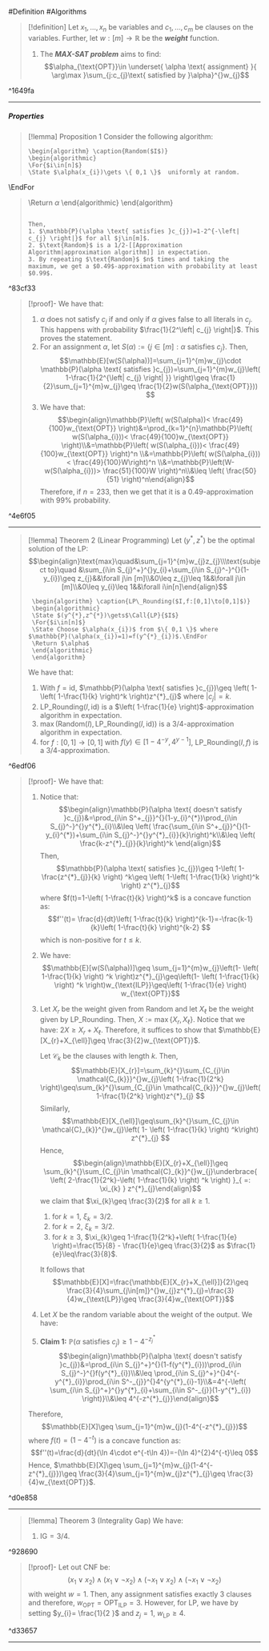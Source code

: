 #Definition #Algorithms 

> [!definition]
> Let $x_{1},\dots,x_{n}$ be variables and $c_{1},\dots,c_{m}$ be clauses on the variables. Further, let $w:[m]\to \mathbb{R}$ be the ***weight*** function. 
> 1. The ***MAX-SAT problem*** aims to find: $$\alpha_{\text{OPT}}\in \underset{ \alpha \text{ assignment} }{ \arg\max }\sum_{j:c_{j}\text{ satisfied by }\alpha}^{}w_{j}$$

^1649fa

---
##### Properties
> [!lemma] Proposition 1
> Consider the following algorithm:
>    ```pseudo
>    \begin{algorithm} \caption{Random($I$)} 
>    \begin{algorithmic}
>    \For{$i\in[n]$}
>    \State $\alpha(x_{i})\gets \{ 0,1 \}$  uniformly at random.
\EndFor
>    \Return $\alpha$
>    \end{algorithmic}
>    \end{algorithm}
>    ```
> 
> Then, 
> 1. $\mathbb{P}(\alpha \text{ satisfies }c_{j})=1-2^{-\left| c_{j} \right|}$ for all $j\in[m]$.
> 2. $\text{Random}$ is a 1/2-[[Approximation Algorithm|approximation algorithm]] in expectation. 
> 3. By repeating $\text{Random}$ $n$ times and taking the maximum, we get a $0.49$-approximation with probability at least $0.99$.

^83cf33

> [!proof]-
> We have that:
> 1. $\alpha$ does not satisfy $c_{j}$ if and only if $\alpha$ gives false to all literals in $c_{j}$. This happens with probability $\frac{1}{2^\left| c_{j} \right|}$. This proves the statement.
> 2. For an assignment $\alpha$, let $S(\alpha):=\{ j\in[m]:\alpha \text{ satisfies }c_{j} \}$. Then, $$\mathbb{E}[w(S(\alpha))]=\sum_{j=1}^{m}w_{j}\cdot \mathbb{P}(\alpha \text{ satisfies }c_{j})=\sum_{j=1}^{m}w_{j}\left( 1-\frac{1}{2^{\left| c_{j} \right| }} \right)\geq \frac{1}{2}\sum_{j=1}^{m}w_{j}\geq \frac{1}{2}w(S(\alpha_{\text{OPT}})) $$
> 3. We have that: $$\begin{align}\mathbb{P}\left( w(S(\alpha))< \frac{49}{100}w_{\text{OPT}} \right)&=\prod_{k=1}^{n}\mathbb{P}\left( w(S(\alpha_{i}))< \frac{49}{100}w_{\text{OPT}} \right)\\&=\mathbb{P}\left( w(S(\alpha_{i}))< \frac{49}{100}w_{\text{OPT}} \right)^n \\&=\mathbb{P}\left( w(S(\alpha_{i}))< \frac{49}{100}W\right)^n \\&=\mathbb{P}\left(W- w(S(\alpha_{i}))> \frac{51}{100}W \right)^n\\&\leq  \left( \frac{50}{51} \right)^n\end{align}$$Therefore, if $n=233$, then we get that it is a $0.49$-approximation with $99\%$ probability.

^4e6f05

---
> [!lemma] Theorem 2 (Linear Programming)
> Let $(y^{*},z^{*})$ be the optimal solution of the LP:$$\begin{align}\text{max}\quad&\sum_{j=1}^{m}w_{j}z_{j}\\\text{subject to}\quad &\sum_{i\in S_{j}^+}^{}y_{i}+\sum_{i\in S_{j}^-}^{}(1-y_{i})\geq z_{j}&&\forall j\in [m]\\&0\leq z_{j}\leq 1&&\forall j\in [m]\\&0\leq y_{i}\leq 1&&\forall i\in[n]\end{align}$$
>   ```pseudo
>    \begin{algorithm} \caption{LP\_Rounding($I,f:[0,1]\to[0,1]$)} 
>    \begin{algorithmic}
>    \State $(y^{*},z^{*})\gets$\Call{LP}{$I$}
>    \For{$i\in[n]$}
>    \State Choose $\alpha(x_{i})$ from $\{ 0,1 \}$ where $\mathbb{P}(\alpha(x_{i})=1)=f(y^{*}_{i})$.\EndFor
>    \Return $\alpha$
>    \end{algorithmic}
>    \end{algorithm}
>    ```
>    
>    
> We have that:
> 1. With $f=\text{id}$, $\mathbb{P}(\alpha \text{ satisfies }c_{j})\geq \left( 1-\left( 1-\frac{1}{k} \right)^k \right)z^{*}_{j}$ where $\left| c_{j} \right|=k$.
> 2. $\text{LP\_Rounding}(I,\text{id})$ is a $\left( 1-\frac{1}{e} \right)$-approximation algorithm in expectation.
> 3. $\max(\text{Random}(I),\text{LP\_Rounding}(I, \text{id}))$ is a $3/4$-approximation algorithm in expectation.
> 4. for $f:[0,1]\to[0,1]$ with $f(y)\in [1-4^{-y},4^{y-1}]$, $\text{LP\_Rounding}(I,f)$ is a $3/4$-approximation.

^6edf06

> [!proof]-
> We have that:
> 1. Notice that: $$\begin{align}\mathbb{P}(\alpha \text{ doesn't satisfy }c_{j})&=\prod_{i\in S^+_{j}}^{}(1-y_{i}^{*})\prod_{i\in S_{j}^-}^{}y^{*}_{i}\\&\leq \left(  \frac{\sum_{i\in S^+_{j}}^{}(1-y_{i}^{*})+\sum_{i\in S_{j}^-}^{}y^{*}_{i}}{k}\right)^k\\&\leq \left(  \frac{k-z^{*}_{j}}{k}\right)^k \end{align}$$Then, $$\mathbb{P}(\alpha \text{ satisfies }c_{j})\geq 1-\left( 1-\frac{z^{*}_{j}}{k} \right) ^k\geq \left( 1-\left( 1-\frac{1}{k} \right)^k \right) z^{*}_{j}$$where $f(t)=1-\left( 1-\frac{t}{k} \right)^k$ is a concave function as: $$f''(t)= \frac{d}{dt}\left( 1-\frac{t}{k} \right)^{k-1}=-\frac{k-1}{k}\left( 1-\frac{t}{k} \right)^{k-2} $$which is non-positive for $t\leq k$. 
> 2. We have: $$\mathbb{E}[w(S(\alpha))]\geq \sum_{j=1}^{m}w_{j}\left(1- \left( 1-\frac{1}{k} \right) ^k \right)z^{*}_{j}\geq\left(1- \left( 1-\frac{1}{k} \right) ^k \right)w_{\text{ILP}}\geq\left( 1-\frac{1}{e} \right) w_{\text{OPT}}$$
> 3. Let $X_{r}$ be the weight given from $\text{Random}$ and let $X_{\ell}$ be the weight given by $\text{LP\_Rounding}$. Then, $X:=\max\{ X_{r},X_{\ell} \}$. Notice that we have: $2 X\geq X_{r}+X_{\ell}$. Therefore, it suffices to show that $\mathbb{E}[X_{r}+X_{\ell}]\geq \frac{3}{2}w_{\text{OPT}}$. 
>    
>    Let $\mathcal{C}_{k}$ be the clauses with length $k$. Then, $$\mathbb{E}[X_{r}]=\sum_{k}^{}\sum_{C_{j}\in \mathcal{C_{k}}}^{}w_{j}\left( 1-\frac{1}{2^k} \right)\geq\sum_{k}^{}\sum_{C_{j}\in \mathcal{C_{k}}}^{}w_{j}\left( 1-\frac{1}{2^k} \right)z^{*}_{j} $$Similarly, $$\mathbb{E}[X_{\ell}]\geq\sum_{k}^{}\sum_{C_{j}\in \mathcal{C}_{k}}^{}w_{j}\left( 1- \left( 1-\frac{1}{k} \right) ^k\right) z^{*}_{j} $$Hence, $$\begin{align}\mathbb{E}[X_{r}+X_{\ell}]\geq \sum_{k}^{}\sum_{C_{j}\in \mathcal{C}_{k}}^{}w_{j}\underbrace{ \left( 2-\frac{1}{2^k}-\left( 1-\frac{1}{k} \right) ^k \right)  }_{ =: \xi_{k} } z^{*}_{j}\end{align}$$we claim that $\xi_{k}\geq \frac{3}{2}$ for all $k\geq 1$. 
>    1. for $k=1$, $\xi_{k}=3 /2$.
>    2. for $k=2$, $\xi_{k}=3 /2$.
>    3. for $k\geq 3$, $\xi_{k}\geq 1-\frac{1}{2^k}+\left( 1-\frac{1}{e} \right)=\frac{15}{8} - \frac{1}{e}\geq \frac{3}{2}$ as $\frac{1}{e}\leq\frac{3}{8}$.
>    
>    It follows that $$\mathbb{E}[X]=\frac{\mathbb{E}[X_{r}+X_{\ell}]}{2}\geq \frac{3}{4}\sum_{j\in[m]}^{}w_{j}z^{*}_{j}=\frac{3}{4}w_{\text{LP}}\geq \frac{3}{4}w_{\text{OPT}}$$
>  4. Let $X$ be the random variable about the weight of the output. We have: 
> 	1. **Claim 1:** $\mathbb{P}(\alpha \text{ satisfies }c_{j})\geq 1-4^{-z^{*}_{j}}$
> 	   $$\begin{align}\mathbb{P}(\alpha \text{ doesn't satisfy }c_{j})&=\prod_{i\in S_{j}^+}^{}(1-f(y^{*}_{i}))\prod_{i\in S_{j}^-}^{}f(y^{*}_{i})\\&\leq \prod_{i\in S_{j}^+}^{}4^{-y^{*}_{i}}\prod_{i\in S^-_{j}}^{}4^{y^{*}_{i}-1}\\&=4^{-\left( \sum_{i\in S_{j}^+}^{}y^{*}_{i}+\sum_{i\in S^-_{j}}(1-y^{*}_{i}) \right)}\\&\leq 4^{-z^{*}_{j}}\end{align}$$
> 	
> 	Therefore, $$\mathbb{E}[X]\geq \sum_{j=1}^{m}w_{j}(1-4^{-z^{*}_{j}})$$where $f(t)=(1-4^{-t})$ is a concave function as: $$f''(t)=\frac{d}{dt}(\ln 4\cdot e^{-t\ln 4})=-(\ln 4)^{2}4^{-t}\leq 0$$Hence, $\mathbb{E}[X]\geq \sum_{j=1}^{m}w_{j}(1-4^{-z^{*}_{j}})\geq \frac{3}{4}\sum_{j=1}^{m}w_{j}z^{*}_{j}\geq \frac{3}{4}w_{\text{OPT}}$.
>    

^d0e858

---
> [!lemma] Theorem 3 (Integrality Gap)
> We have:
> 1. $\text{IG}=3/4$. 

^928690

> [!proof]-
> Let out CNF be: $$(x_{1}\lor x_{2})\land (x_{1}\lor \neg x_{2})\land (\neg x_{1}\lor  x_{2})\land (\neg x_{1}\lor \neg x_{2})$$with weight $w=1$. Then, any assignment satisfies exactly 3 clauses and therefore, $w_{\text{OPT}}=\text{OPT}_{\text{ILP}}=3$. However, for LP, we have by setting $y_{i}= \frac{1}{2 }$ and $z_{j} = 1$, $w_{\text{LP}}\geq 4$. 

^d33657

---
